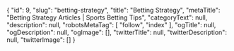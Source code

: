 {
    "id": 9,
    "slug": "betting-strategy",
    "title": "Betting Strategy",
    "metaTitle": "Betting Strategy Articles | Sports Betting Tips",
    "categoryText": null,
    "description": null,
    "robotsMetaTag": [
        "follow",
        "index"
    ],
    "ogTitle": null,
    "ogDescription": null,
    "ogImage": [],
    "twitterTitle": null,
    "twitterDescription": null,
    "twitterImage": []
}
